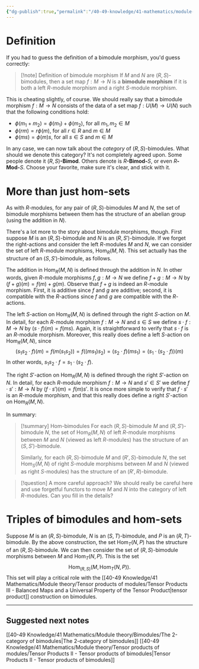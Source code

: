 ```yaml
---
{"dg-publish":true,"permalink":"/40-49-knowledge/41-mathematics/module-theory/bimodules/bimodule-morphisms/","tags":["#module_theory"],"updated":"2024-10-17T19:41:19-07:00"}
---
```


# Definition

If you had to guess the definition of a bimodule morphism, you'd guess correctly:

>[!note] Definition of bimodule morphism
>If $M$ and $N$ are $(R,S)$-bimodules, then a set map $f:M\to N$ is a **bimodule morphism** if it is both a left $R$-module morphism and a right $S$-module morphism.

This is cheating slightly, of course. We should really say that a bimodule morphism $f:M\to N$ consists of the data of a set map $f:U(M)\to U(N)$ such that the following conditions hold:
- $\phi(m_1+m_2)=\phi(m_1)+\phi(m_2)$, for all $m_1, m_2\in M$
- $\phi(rm)=r\phi(m)$, for all $r\in R$ and $m\in M$
- $\phi(ms)=\phi(m)s$, for all $s\in S$ and $m\in M$

In any case, we can now talk about the *category* of $(R,S)$-bimodules. What should we denote this category? It's not completely agreed upon. Some people denote it $(R,S)\textbf{-Bimod}$. Others denote is $R\textbf{-Bimod-}S$, or even $R\textbf{-Mod-}S$. Choose your favorite, make sure it's clear, and stick with it.

# More than just hom-sets

As with $R$-modules, for any pair of $(R,S)$-bimodules $M$ and $N$, the set of bimodule morphisms between them has the structure of an abelian group (using the addition in $N$).

There's a lot more to the story about bimodule morphisms, though. First suppose $M$ is an $(R,S)$-bimodule and $N$ is an $(R,S')$-bimodule. If we forget the right-actions and consider the left $R$-modules $M$ and $N$, we can consider the set of left $R$-module morphisms, $\operatorname{Hom}_R(M,N)$. This set actually has the structure of an $(S,S')$-bimodule, as follows.

The addition in $\operatorname{Hom}_R(M,N)$ is defined through the addition in $N$. In other words, given $R$-module morphisms $f,g:M\to N$ we define $f+g:M\to N$ by $(f+g)(m)=f(m)+g(m)$. Observe that $f+g$ is indeed an $R$-module morphism. First, it is additive since $f$ and $g$ are additive; second, it is compatible with the $R$-actions since $f$ and $g$ are compatible with the $R$-actions.

The left $S$-action on $\operatorname{Hom}_R(M,N)$ is defined through the right $S$-action on $M$. In detail, for each $R$-module morphism $f:M\to N$ and $s\in S$ we define $s\cdot f:M\to N$ by $(s\cdot f)(m)=f(ms)$. Again, it is straightforward to verify that $s\cdot f$ is an $R$-module morphism. Moreover, this really does define a left $S$-action on $\operatorname{Hom}_R(M,N)$, since
$$(s_1s_2\cdot f)(m)=f(m(s_1s_2)) = f((ms_1)s_2)=(s_2\cdot f)(ms_1)=(s_1\cdot (s_2\cdot f))(m)$$
In other words, $s_1s_2\cdot f = s_1\cdot (s_2\cdot f)$.

The right $S'$-action on $\operatorname{Hom}_R(M,N)$ is defined through the right $S'$-action on $N$. In detail, for each $R$-module morphism $f:M\to N$ and $s'\in S'$ we define $f\cdot s':M\to N$ by $(f\cdot s')(m)=f(m)s'$. It is once more simple to verify that $f\cdot s'$ is an $R$-module morphism, and that this really does define a right $S'$-action on $\operatorname{Hom}_R(M,N)$.

In summary:

>[!summary] Hom-bimodules
>For each $(R,S)$-bimodule $M$ and $(R, S')$-bimodule $N$, the set of $\operatorname{Hom}_R(M,N)$ of left $R$-module morphisms between $M$ and $N$ (viewed as left $R$-modules) has the structure of an $(S,S')$-bimodule.
>
>Similarly, for each $(R,S)$-bimodule $M$ and $(R',S)$-bimodule $N$, the set $\operatorname{Hom}_S(M,N)$ of right $S$-module morphisms between $M$ and $N$ (viewed as right $S$-modules) has the structure of an $(R',R)$-bimodule.

> [!question] A more careful approach?
> We should really be careful here and use forgetful functors to move $M$ and $N$ into the category of left $R$-modules. Can you fill in the details?

# Triples of bimodules and hom-sets

Suppose $M$ is an $(R,S)$-bimodule, $N$ is an $(S, T)$-bimodule, and $P$ is an $(R,T)$-bimodule. By the above construction, the set $\operatorname{Hom}_T(N,P)$ has the structure of an $(R,S)$-bimodule. We can then consider the set of $(R,S)$-bimodule morphisms between $M$ and $\operatorname{Hom}_T(N,P)$. This is the set
$$\operatorname{Hom}_{(R,S)}(M,\operatorname{Hom}_T(N,P)).$$
This set will play a critical role with the [[40-49 Knowledge/41 Mathematics/Module theory/Tensor products of modules/Tensor Products III - Balanced Maps and a Universal Property of the Tensor Product\|tensor product]] construction on bimodules.

---

## Suggested next notes

[[40-49 Knowledge/41 Mathematics/Module theory/Bimodules/The 2-category of bimodules\|The 2-category of bimodules]]
[[40-49 Knowledge/41 Mathematics/Module theory/Tensor products of modules/Tensor Products II - Tensor products of bimodules\|Tensor Products II - Tensor products of bimodules]]